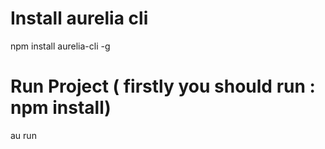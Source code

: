 # Install aurelia cli
npm install aurelia-cli -g
# Run Project ( firstly you should run : npm install)
au run